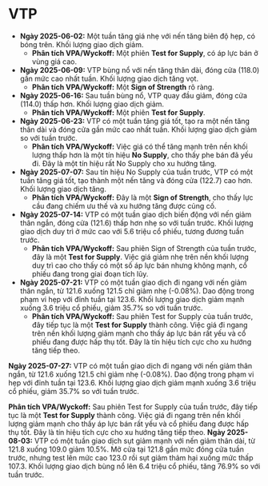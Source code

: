 # VTP

- **Ngày 2025-06-02:** Một tuần tăng giá nhẹ với nến tăng biên độ hẹp, có bóng trên. Khối lượng giao dịch giảm.
    - **Phân tích VPA/Wyckoff:** Một phiên **Test for Supply**, có áp lực bán ở vùng giá cao.
- **Ngày 2025-06-09:** VTP bùng nổ với nến tăng thân dài, đóng cửa (118.0) gần mức cao nhất tuần. Khối lượng giao dịch tăng vọt.
    - **Phân tích VPA/Wyckoff:** Một **Sign of Strength** rõ ràng.
- **Ngày 2025-06-16:** Sau tuần bùng nổ, VTP quay đầu giảm, đóng cửa (114.0) thấp hơn. Khối lượng giao dịch giảm.
    - **Phân tích VPA/Wyckoff:** Một phiên **Test for Supply**.
- **Ngày 2025-06-23:** VTP có một tuần tăng giá tốt, tạo ra một nến tăng thân dài và đóng cửa gần mức cao nhất tuần. Khối lượng giao dịch giảm so với tuần trước.
    - **Phân tích VPA/Wyckoff:** Việc giá có thể tăng mạnh trên nền khối lượng thấp hơn là một tín hiệu **No Supply**, cho thấy phe bán đã yếu đi. Đây là một tín hiệu rất No Supply cho xu hướng tăng.
- **Ngày 2025-07-07:** Sau tín hiệu No Supply của tuần trước, VTP có một tuần tăng giá tốt, tạo thành một nến tăng và đóng cửa (122.7) cao hơn. Khối lượng giao dịch tăng.
    - **Phân tích VPA/Wyckoff:** Đây là một **Sign of Strength**, cho thấy lực cầu đang chiếm ưu thế và xu hướng tăng được củng cố.
- **Ngày 2025-07-14:** VTP có một tuần giao dịch biến động với nến giảm thân ngắn, đóng cửa (121.6) thấp hơn nhẹ so với tuần trước. Khối lượng giao dịch duy trì ở mức cao với 5.6 triệu cổ phiếu, tương đương tuần trước.
    - **Phân tích VPA/Wyckoff:** Sau phiên Sign of Strength của tuần trước, đây là một **Test for Supply**. Việc giá giảm nhẹ trên nền khối lượng duy trì cao cho thấy có một số áp lực bán nhưng không mạnh, cổ phiếu đang trong giai đoạn tích lũy.
- **Ngày 2025-07-21:** VTP có một tuần giao dịch đi ngang với nến giảm thân ngắn, từ 121.6 xuống 121.5 chỉ giảm nhẹ (-0.08%). Dao động trong phạm vi hẹp với đỉnh tuần tại 123.6. Khối lượng giao dịch giảm mạnh xuống 3.6 triệu cổ phiếu, giảm 35.7% so với tuần trước.
    - **Phân tích VPA/Wyckoff:** Sau phiên Test for Supply của tuần trước, đây tiếp tục là một **Test for Supply** thành công. Việc giá đi ngang trên nền khối lượng giảm mạnh cho thấy áp lực bán rất yếu và cổ phiếu đang được hấp thụ tốt. Đây là tín hiệu tích cực cho xu hướng tăng tiếp theo.

**Ngày 2025-07-27:** VTP có một tuần giao dịch đi ngang với nến giảm thân ngắn, từ 121.6 xuống 121.5 chỉ giảm nhẹ (-0.08%). Dao động trong phạm vi hẹp với đỉnh tuần tại 123.6. Khối lượng giao dịch giảm mạnh xuống 3.6 triệu cổ phiếu, giảm 35.7% so với tuần trước.

**Phân tích VPA/Wyckoff:** Sau phiên Test for Supply của tuần trước, đây tiếp tục là một **Test for Supply** thành công. Việc giá đi ngang trên nền khối lượng giảm mạnh cho thấy áp lực bán rất yếu và cổ phiếu đang được hấp thụ tốt. Đây là tín hiệu tích cực cho xu hướng tăng tiếp theo.
**Ngày 2025-08-03:** VTP có một tuần giao dịch sụt giảm mạnh với nến giảm thân dài, từ 121.8 xuống 109.0 giảm 10.5%. Mở cửa tại 121.8 gần mức đóng cửa tuần trước, nhưng test lên mức cao 123.0 rồi sụt giảm thảm hại xuống mức thấp 107.3. Khối lượng giao dịch bùng nổ lên 6.4 triệu cổ phiếu, tăng 76.9% so với tuần trước.
